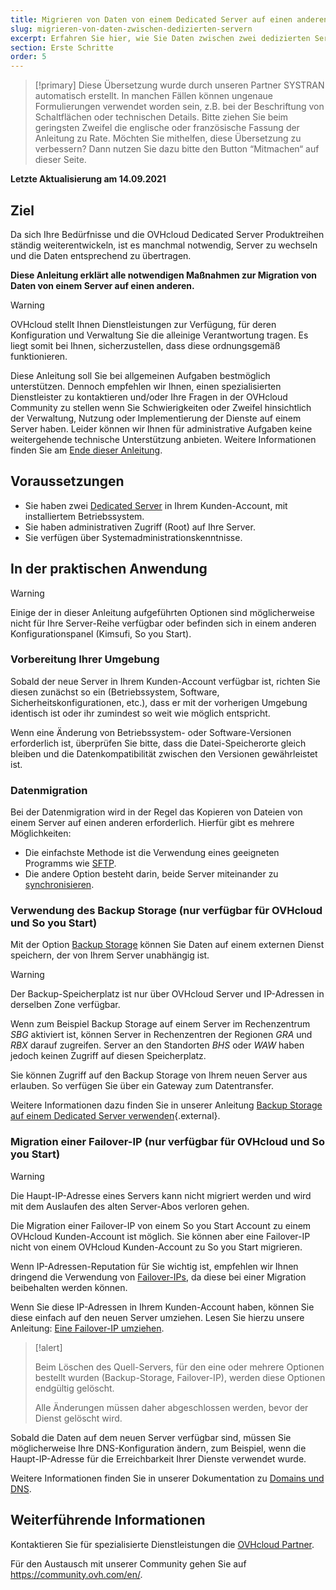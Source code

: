 ```yaml
---
title: Migrieren von Daten von einem Dedicated Server auf einen anderen
slug: migrieren-von-daten-zwischen-dedizierten-servern
excerpt: Erfahren Sie hier, wie Sie Daten zwischen zwei dedizierten Servern migrieren können
section: Erste Schritte
order: 5
---
```


> [!primary]
> Diese Übersetzung wurde durch unseren Partner SYSTRAN automatisch erstellt. In manchen Fällen können ungenaue Formulierungen verwendet worden sein, z.B. bei der Beschriftung von Schaltflächen oder technischen Details. Bitte ziehen Sie beim geringsten Zweifel die englische oder französische Fassung der Anleitung zu Rate. Möchten Sie mithelfen, diese Übersetzung zu verbessern? Dann nutzen Sie dazu bitte den Button “Mitmachen“ auf dieser Seite.
>

**Letzte Aktualisierung am 14.09.2021**

## Ziel

Da sich Ihre Bedürfnisse und die OVHcloud Dedicated Server Produktreihen ständig weiterentwickeln, ist es manchmal notwendig, Server zu wechseln und die Daten entsprechend zu übertragen.

**Diese Anleitung erklärt alle notwendigen Maßnahmen zur Migration von Daten von einem Server auf einen anderen.**

> [!warning]
> OVHcloud stellt Ihnen Dienstleistungen zur Verfügung, für deren Konfiguration und Verwaltung Sie die alleinige Verantwortung tragen. Es liegt somit bei Ihnen, sicherzustellen, dass diese ordnungsgemäß funktionieren.
> 
> Diese Anleitung soll Sie bei allgemeinen Aufgaben bestmöglich unterstützen. Dennoch empfehlen wir Ihnen, einen spezialisierten Dienstleister zu kontaktieren und/oder Ihre Fragen in der OVHcloud Community zu stellen wenn Sie Schwierigkeiten oder Zweifel hinsichtlich der Verwaltung, Nutzung oder Implementierung der Dienste auf einem Server haben. Leider können wir Ihnen für administrative Aufgaben keine weitergehende technische Unterstützung anbieten. Weitere Informationen finden Sie am [Ende dieser Anleitung](#gofurther).
>

## Voraussetzungen

- Sie haben zwei [Dedicated Server](https://www.ovhcloud.com/de/bare-metal/) in Ihrem Kunden-Account, mit installiertem Betriebssystem.
- Sie haben administrativen Zugriff (Root) auf Ihre Server.
- Sie verfügen über Systemadministrationskenntnisse.

## In der praktischen Anwendung

> [!warning]
>
> Einige der in dieser Anleitung aufgeführten Optionen sind möglicherweise nicht für Ihre Server-Reihe verfügbar oder befinden sich in einem anderen Konfigurationspanel (Kimsufi, So you Start).
>

### Vorbereitung Ihrer Umgebung

Sobald der neue Server in Ihrem Kunden-Account verfügbar ist, richten Sie diesen zunächst so ein (Betriebssystem, Software, Sicherheitskonfigurationen, etc.), dass er mit der vorherigen Umgebung identisch ist oder ihr zumindest so weit wie möglich entspricht.

Wenn eine Änderung von Betriebssystem- oder Software-Versionen erforderlich ist, überprüfen Sie bitte, dass die Datei-Speicherorte gleich bleiben und die Datenkompatibilität zwischen den Versionen gewährleistet ist.

### Datenmigration

Bei der Datenmigration wird in der Regel das Kopieren von Dateien von einem Server auf einen anderen erforderlich. Hierfür gibt es mehrere Möglichkeiten:

- Die einfachste Methode ist die Verwendung eines geeigneten Programms wie [SFTP](https://docs.ovh.com/de/dedicated/daten-via-sftp-exportieren-und-ablegen/).
- Die andere Option besteht darin, beide Server miteinander zu [synchronisieren](https://docs.ovh.com/de/dedicated/kopieren-daten-server-rsync/).

### Verwendung des Backup Storage (nur verfügbar für OVHcloud und So you Start)

Mit der Option [Backup Storage](https://www.ovhcloud.com/de/bare-metal/backup-storage/) können Sie Daten auf einem externen Dienst speichern, der von Ihrem Server unabhängig ist.

> [!warning]
>
> Der Backup-Speicherplatz ist nur über OVHcloud Server und IP-Adressen in derselben Zone verfügbar.
>
> Wenn zum Beispiel Backup Storage auf einem Server im Rechenzentrum *SBG* aktiviert ist, können Server in Rechenzentren der Regionen *GRA* und *RBX* darauf zugreifen. Server an den Standorten *BHS* oder *WAW* haben jedoch keinen Zugriff auf diesen Speicherplatz.
>

Sie können Zugriff auf den Backup Storage von Ihrem neuen Server aus erlauben. So verfügen Sie über ein Gateway zum Datentransfer.

Weitere Informationen dazu finden Sie in unserer Anleitung [Backup Storage auf einem Dedicated Server verwenden](https://docs.ovh.com/de/dedicated/dienste-storage-backup/){.external}.

### Migration einer Failover-IP (nur verfügbar für OVHcloud und So you Start)

> [!warning]
>
> Die Haupt-IP-Adresse eines Servers kann nicht migriert werden und wird mit dem Auslaufen des alten Server-Abos verloren gehen.
>
> Die Migration einer Failover-IP von einem So you Start Account zu einem OVHcloud Kunden-Account ist möglich. Sie können aber eine Failover-IP nicht von einem OVHcloud Kunden-Account zu So you Start migrieren.
>

Wenn IP-Adressen-Reputation für Sie wichtig ist, empfehlen wir Ihnen dringend die Verwendung von [Failover-IPs](https://www.ovhcloud.com/de/bare-metal/ip/), da diese bei einer Migration beibehalten werden können.

Wenn Sie diese IP-Adressen in Ihrem Kunden-Account haben, können Sie diese einfach auf den neuen Server umziehen.
Lesen Sie hierzu unsere Anleitung: [Eine Failover-IP umziehen](https://docs.ovh.com/de/dedicated/ip-fo-move/).

> [!alert]
>
> Beim Löschen des Quell-Servers, für den eine oder mehrere Optionen bestellt wurden (Backup-Storage, Failover-IP), werden diese Optionen endgültig gelöscht.
>
> Alle Änderungen müssen daher abgeschlossen werden, bevor der Dienst gelöscht wird.
>

Sobald die Daten auf dem neuen Server verfügbar sind, müssen Sie möglicherweise Ihre DNS-Konfiguration ändern, zum Beispiel, wenn die Haupt-IP-Adresse für die Erreichbarkeit Ihrer Dienste verwendet wurde.

Weitere Informationen finden Sie in unserer Dokumentation zu [Domains und DNS](https://docs.ovh.com/de/domains/).

## Weiterführende Informationen <a name="gofurther"></a>

Kontaktieren Sie für spezialisierte Dienstleistungen die [OVHcloud Partner](https://partner.ovhcloud.com/de/directory/).

Für den Austausch mit unserer Community gehen Sie auf <https://community.ovh.com/en/>.
